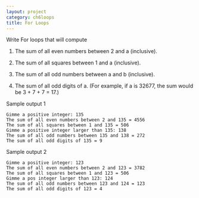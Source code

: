 ```yaml
---
layout: project
category: ch6loops
title: For Loops
---
```

Write For loops that will compute

1. The sum of all even numbers between 2 and a (inclusive).

1. The sum of all squares between 1 and a (inclusive).

1. The sum of all odd numbers between a and b (inclusive).

1. The sum of all odd digits of a. (For example, if a is 32677, the sum would be 3 + 7 + 7 = 17.)



Sample output 1
```
Gimme a positive integer: 135
The sum of all even numbers between 2 and 135 = 4556
The sum of all squares between 1 and 135 = 506
Gimme a positive integer larger than 135: 138
The sum of all odd numbers between 135 and 138 = 272
The sum of all odd digits of 135 = 9
```

Sample output 2
```
Gimme a positive integer: 123
The sum of all even numbers between 2 and 123 = 3782
The sum of all squares between 1 and 123 = 506
Gimme a pos integer larger than 123: 124
The sum of all odd numbers between 123 and 124 = 123
The sum of all odd digits of 123 = 4
```
